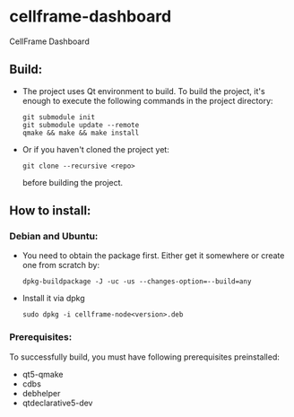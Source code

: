 # cellframe-dashboard
CellFrame Dashboard

## Build:

* The project uses Qt environment to build. To build the project, it's enough to execute the following commands in the project directory:
  ```
  git submodule init
  git submodule update --remote
  qmake && make && make install 
  ```
* Or if you haven't cloned the project yet:
  ```
  git clone --recursive <repo>
  ```
  before building the project.

## How to install:

### Debian and Ubuntu:

* You need to obtain the package first. Either get it somewhere or create one from scratch by: 
  ```
  dpkg-buildpackage -J -uc -us --changes-option=--build=any
  ```
* Install it via dpkg
  ```
  sudo dpkg -i cellframe-node<version>.deb
  ```
  
### Prerequisites:

To successfully build, you must have following prerequisites preinstalled:

* qt5-qmake
* cdbs
* debhelper
* qtdeclarative5-dev
